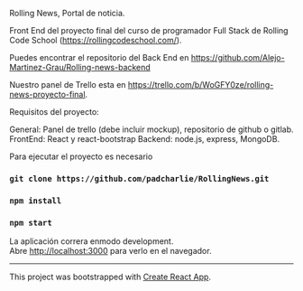 Rolling News, Portal de noticia.

Front End del proyecto final del curso de programador Full Stack de Rolling Code School (https://rollingcodeschool.com/).

Puedes encontrar el repositorio del Back End en https://github.com/Alejo-Martinez-Grau/Rolling-news-backend

Nuestro panel de Trello esta en https://trello.com/b/WoGFY0ze/rolling-news-proyecto-final.

Requisitos del proyecto:

General: Panel de trello (debe incluir mockup), repositorio de github o gitlab.
FrontEnd: React y react-bootstrap
Backend: node.js, express, MongoDB.

Para ejecutar el proyecto es necesario

### `git clone https://github.com/padcharlie/RollingNews.git`


### `npm install`
### `npm start`

La aplicación correra enmodo development.\
Abre [http://localhost:3000](http://localhost:3000) para verlo en el navegador.


------------------

This project was bootstrapped with [Create React App](https://github.com/facebook/create-react-app).

